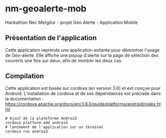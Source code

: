 # nm-geoalerte-mob
Hackathon Nec Mergitur - projet Géo Alerte - Application Mobile

## Présentation de l'application

Cette application reprends une application exitante pour démontrer l'usage de Geo-alerte.
Elle affiche une popup d'alerte sur la page de sélection des couverts une fois sur deux, afin de montrer les deux cas.

## Compilation

Cette application est basée sur cordova (en version 3.6) et est conçue pour Android.
L'installation de cordova et de ses dépendances est précisée dans la documentation :
https://cordova.apache.org/docs/en/3.6.0/guide/platforms/android/index.html

```
# Ajout de la plateforme Android
cordova platform add android
# lancement de l'application sur un terminal
cordova run android